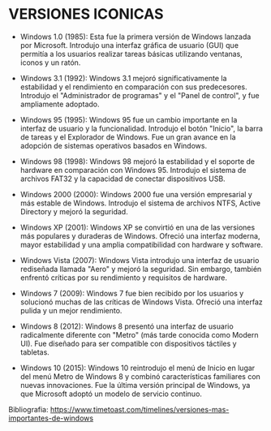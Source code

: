 # VERSIONES ICONICAS 

- Windows 1.0 (1985): Esta fue la primera versión de Windows lanzada por Microsoft. Introdujo una interfaz gráfica de usuario (GUI) que permitía a los usuarios realizar tareas básicas utilizando ventanas, iconos y un ratón.

- Windows 3.1 (1992): Windows 3.1 mejoró significativamente la estabilidad y el rendimiento en comparación con sus predecesores. Introdujo el "Administrador de programas" y el "Panel de control", y fue ampliamente adoptado.

- Windows 95 (1995): Windows 95 fue un cambio importante en la interfaz de usuario y la funcionalidad. Introdujo el botón "Inicio", la barra de tareas y el Explorador de Windows. Fue un gran avance en la adopción de sistemas operativos basados en Windows.

- Windows 98 (1998):  Windows 98 mejoró la estabilidad y el soporte de hardware en comparación con Windows 95. Introdujo el sistema de archivos FAT32 y la capacidad de conectar dispositivos USB.

- Windows 2000 (2000): Windows 2000 fue una versión empresarial y más estable de Windows. Introdujo el sistema de archivos NTFS, Active Directory y mejoró la seguridad.

- Windows XP (2001): Windows XP se convirtió en una de las versiones más populares y duraderas de Windows. Ofreció una interfaz moderna, mayor estabilidad y una amplia compatibilidad con hardware y software.

- Windows Vista (2007): Windows Vista introdujo una interfaz de usuario rediseñada llamada "Aero" y mejoró la seguridad. Sin embargo, también enfrentó críticas por su rendimiento y requisitos de hardware.

- Windows 7 (2009): Windows 7 fue bien recibido por los usuarios y solucionó muchas de las críticas de Windows Vista. Ofreció una interfaz pulida y un mejor rendimiento.

- Windows 8 (2012): Windows 8 presentó una interfaz de usuario radicalmente diferente con "Metro" (más tarde conocida como Modern UI). Fue diseñado para ser compatible con dispositivos táctiles y tabletas.

- Windows 10 (2015): Windows 10 reintrodujo el menú de Inicio en lugar del menú Metro de Windows 8 y combinó características familiares con nuevas innovaciones. Fue la última versión principal de Windows, ya que Microsoft adoptó un modelo de servicio continuo.





Bibliografia: https://www.timetoast.com/timelines/versiones-mas-importantes-de-windows